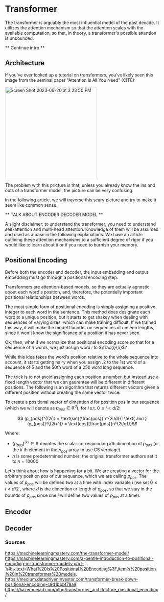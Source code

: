 # Transformer
The transformer is arguably the most influential model of the past decade.  It utilizes the attention mechanism so that the attention scales with the available computation, so that, in theory, a transformer's possible attention is unbounded.

** Continue intro **

## Architecture
If you've ever looked up a tutorial on transformers, you've likely seen this image from the seminal paper "Attention is All You Need" (CITE):

<img width="298" alt="Screen Shot 2023-06-20 at 3 23 50 PM" src="https://github.com/ArjunSohur/transformergallery/assets/105809809/1123363a-f956-450e-abc2-70909c555651">

The problem with this pricture is that, unless you already know the ins and outs of a transformer model, the picture can be very confusing.

In the following article, we will traverse this scary picture and try to make it seem like common sense.

** TALK ABOUT ENCODER DECODER MODEL **

A slight disclaimer: to understand the transformer, you need to understand self-attention and multi-head attention.  Knowledge of them will be assumed and used as a base in the following explanations.  We have an article outlining these attention mechanisms to a sufficient degree of rigor if you would like to learn about it or if you need to burnish your memory.

## Positional Encoding
Before both the encoder and decoder, the input embadding and output embedding must go through a positional encoding step.

Transformers are attention-based models, so they are actually agnostic about each word's position, and, therefore, the potentially important positional relationships between words.

The most simple form of positional encoding is simply assigning a positive integer to each word in the sentence.  This method does designate each word to a unique position, but it starts to get shakey when dealing with sequences of varying sizes, which can make training difficult.  If we trained this way, it will make the model flounder on sequences of unseen lengths, since it won't know the significance of a position it has never seen.

Ok, then, what if we normalize that positional encoding score so that for a sequence of $n$ words, we just assign word $i$ to $\frac{i}{n}$?

While this idea takes the word's position relative to the whole sequence into account, it starts getting hairy when you assign .2 to the 1st word of a sequence of 5 and the 50th word of a 250 word long sequence.

The trick is to not avoid assigning each position a number, but instead use a fixed length vector that we can gaurentee will be different in different positions.  The following is an algorithm that returns different vectors given a different position without creating the same vector twice:

To create a positional vector of dimention $d$ for position $pos$ in our sequence (which we will denote as $p_{pos} \in \mathbb{R}^d$), for $i$ s.t. $0 \leq i < d/2$:

$$ (p_{pos})^{(2i)} = \text{sin}(\frac{pos}{n^{2i/d}}) \text{ and } (p_{pos})^{(2i+1)} = \text{cos}(\frac{pos}{n^{2i/d}})$$

Where:
- $(p_{pos})^{(k)} \in \mathbb{R}$ denotes the scalar corresponding $k$th dimention of $p_{pos}$ (or the $k$ th element in the $p_{pos}$ array to use CS verbiage)
- $n$ is some predetermined number; the original transformer authors set it to $n=10000$

Let's think about how is happening for a bit.  We are creating a vector for the arbitrary position $pos$ of our sequence, which we are calling $p_{pos}$.  The values of $p_{pos}$ will be defined two at a time with index variable $i$ (we set $0 \leq i < d/2$ , where $d$ is the dimention or length of $p_{pos}$, so that we stay in the bounds of $p_{pos}$ since one $i$ will define two values of $p_{pos}$ at a time).

## Encoder

## Decoder

### Sources
https://machinelearningmastery.com/the-transformer-model/
https://machinelearningmastery.com/a-gentle-introduction-to-positional-encoding-in-transformer-models-part-1/#:~:text=What%20Is%20Positional%20Encoding%3F,item's%20position%20in%20transformer%20models.
https://medium.datadriveninvestor.com/transformer-break-down-positional-encoding-c8d1bbbf79a8
https://kazemnejad.com/blog/transformer_architecture_positional_encoding/




